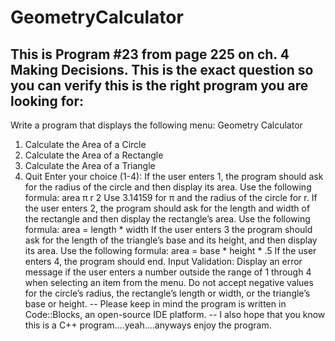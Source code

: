 # GeometryCalculator
This is Program #23 from page 225 on ch. 4 Making Decisions.
This is the exact question so you can verify this is the right program you are looking for:
--
Write a program that displays the following menu:
Geometry Calculator
1. Calculate the Area of a Circle
2. Calculate the Area of a Rectangle
3. Calculate the Area of a Triangle
4. Quit
Enter your choice (1-4):
If the user enters 1, the program should ask for the radius of the circle and then display
its area. Use the following formula:
area  π r
2
Use 3.14159 for π and the radius of the circle for r. If the user enters 2, the program
should ask for the length and width of the rectangle and then display the rectangle’s
area. Use the following formula:
area = length * width
If the user enters 3 the program should ask for the length of the triangle’s base and its
height, and then display its area. Use the following formula:
area = base * height * .5
If the user enters 4, the program should end.
Input Validation: Display an error message if the user enters a number outside the range
of 1 through 4 when selecting an item from the menu. Do not accept negative values
for the circle’s radius, the rectangle’s length or width, or the triangle’s base or height.
--
Please keep in mind the program is written in Code::Blocks, an open-source IDE platform.
--
I also hope that you know this is a C++ program....yeah....anyways enjoy the program.
